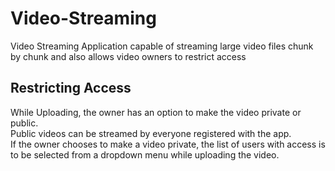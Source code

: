# Video-Streaming
Video Streaming Application capable of streaming large video files chunk by chunk and also allows video owners to restrict access

## Restricting Access  

While Uploading, the owner has an option to make the video private or public.  
Public videos can be streamed by everyone registered with the app.  
If the owner chooses to make a video private, the list of users with access is to be selected from a dropdown menu while uploading the video.
